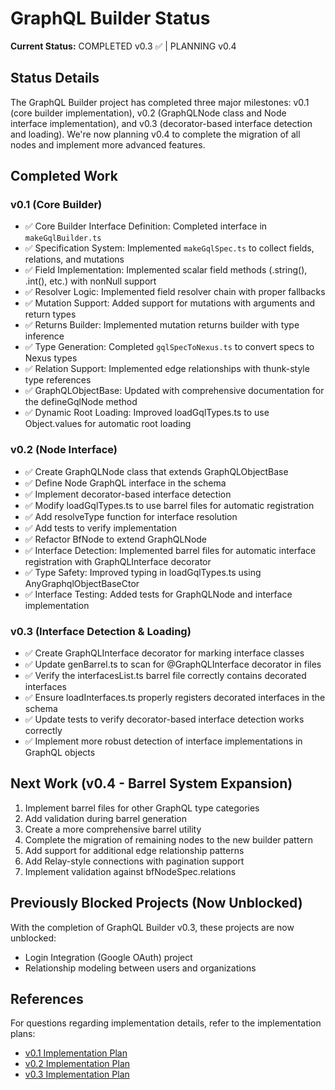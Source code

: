 # GraphQL Builder Status

**Current Status:** COMPLETED v0.3 ✅ | PLANNING v0.4

## Status Details

The GraphQL Builder project has completed three major milestones: v0.1 (core
builder implementation), v0.2 (GraphQLNode class and Node interface
implementation), and v0.3 (decorator-based interface detection and loading).
We're now planning v0.4 to complete the migration of all nodes and implement
more advanced features.

## Completed Work

### v0.1 (Core Builder)

- ✅ Core Builder Interface Definition: Completed interface in
  `makeGqlBuilder.ts`
- ✅ Specification System: Implemented `makeGqlSpec.ts` to collect fields,
  relations, and mutations
- ✅ Field Implementation: Implemented scalar field methods (.string(), .int(),
  etc.) with nonNull support
- ✅ Resolver Logic: Implemented field resolver chain with proper fallbacks
- ✅ Mutation Support: Added support for mutations with arguments and return
  types
- ✅ Returns Builder: Implemented mutation returns builder with type inference
- ✅ Type Generation: Completed `gqlSpecToNexus.ts` to convert specs to Nexus
  types
- ✅ Relation Support: Implemented edge relationships with thunk-style type
  references
- ✅ GraphQLObjectBase: Updated with comprehensive documentation for the
  defineGqlNode method
- ✅ Dynamic Root Loading: Improved loadGqlTypes.ts to use Object.values for
  automatic root loading

### v0.2 (Node Interface)

- ✅ Create GraphQLNode class that extends GraphQLObjectBase
- ✅ Define Node GraphQL interface in the schema
- ✅ Implement decorator-based interface detection
- ✅ Modify loadGqlTypes.ts to use barrel files for automatic registration
- ✅ Add resolveType function for interface resolution
- ✅ Add tests to verify implementation
- ✅ Refactor BfNode to extend GraphQLNode
- ✅ Interface Detection: Implemented barrel files for automatic interface
  registration with GraphQLInterface decorator
- ✅ Type Safety: Improved typing in loadGqlTypes.ts using
  AnyGraphqlObjectBaseCtor
- ✅ Interface Testing: Added tests for GraphQLNode and interface implementation

### v0.3 (Interface Detection & Loading)

- ✅ Create GraphQLInterface decorator for marking interface classes
- ✅ Update genBarrel.ts to scan for @GraphQLInterface decorator in files
- ✅ Verify the interfacesList.ts barrel file correctly contains decorated
  interfaces
- ✅ Ensure loadInterfaces.ts properly registers decorated interfaces in the
  schema
- ✅ Update tests to verify decorator-based interface detection works correctly
- ✅ Implement more robust detection of interface implementations in GraphQL
  objects

## Next Work (v0.4 - Barrel System Expansion)

1. Implement barrel files for other GraphQL type categories
2. Add validation during barrel generation
3. Create a more comprehensive barrel utility
4. Complete the migration of remaining nodes to the new builder pattern
5. Add support for additional edge relationship patterns
6. Add Relay-style connections with pagination support
7. Implement validation against bfNodeSpec.relations

## Previously Blocked Projects (Now Unblocked)

With the completion of GraphQL Builder v0.3, these projects are now unblocked:

- Login Integration (Google OAuth) project
- Relationship modeling between users and organizations

## References

For questions regarding implementation details, refer to the implementation
plans:

- [v0.1 Implementation Plan](/apps/bfDb/docs/0.1/implementation-plan.md)
- [v0.2 Implementation Plan](/apps/bfDb/docs/0.2/implementation-plan.md)
- [v0.3 Implementation Plan](/apps/bfDb/docs/0.3/implementation-plan.md)
